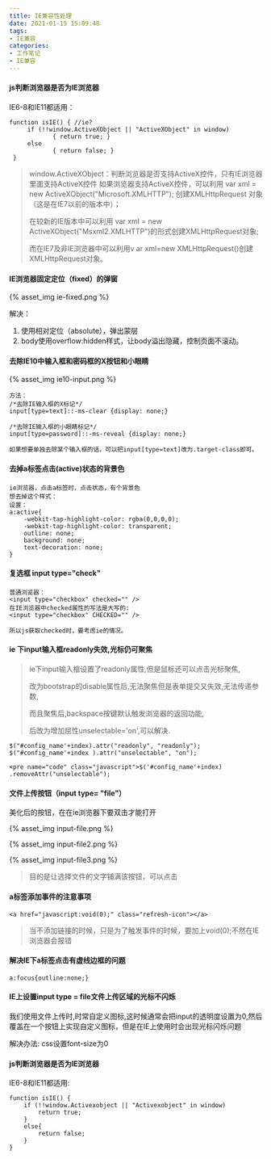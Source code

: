 ```yaml
---
title: IE兼容性处理
date: 2021-01-15 15:09:48
tags:
- IE兼容
categories:
- 工作笔记
- IE兼容
---
```


#### js判断浏览器是否为IE浏览器

IE6-8和IE11都适用：

```
function isIE() { //ie?
     if (!!window.ActiveXObject || "ActiveXObject" in window)
            { return true; }
     else
            { return false; }
 }
```

> window.ActiveXObject：判断浏览器是否支持ActiveX控件，只有IE浏览器里面支持ActiveX控件
> 如果浏览器支持ActiveX控件，可以利用 var xml = new ActiveXObject("Microsoft.XMLHTTP"); 创建XMLHttpRequest 对象（这是在IE7以前的版本中）；
>
> 在较新的IE版本中可以利用 var xml = new ActiveXObject("Msxml2.XMLHTTP")的形式创建XMLHttpRequest对象;
>
> 而在IE7及非IE浏览器中可以利用v ar xml=new XMLHttpRequest()创建XMLHttpRequest对象。



#### IE浏览器固定定位（fixed）的弹窗

{% asset_img ie-fixed.png %}

解决：

1. 使用相对定位（absolute），弹出蒙层
2. body使用overflow:hidden样式，让body溢出隐藏，控制页面不滚动。

#### 去除IE10中输入框和密码框的X按钮和小眼睛

{% asset_img ie10-input.png %}

```
方法：
/*去除IE输入框的X标记*/
input[type=text]::-ms-clear {display: none;}

/*去除IE输入框的小眼睛标记*/
input[type=password]::-ms-reveal {display: none;}

如果想要单独去除某个输入框的话，可以把input[type=text]改为.target-class即可。
```

#### 去掉a标签点击(active)状态的背景色

```
ie浏览器，点击a标签时，点击状态，有个背景色
想去掉这个样式：
设置：
a:active{
    -webkit-tap-highlight-color: rgba(0,0,0,0);
    -webkit-tap-highlight-color: transparent;
    outline: none;
    background: none;
    text-decoration: none;
}
```

#### 复选框 input type="check"

```
普通浏览器：
<input type="checkbox" checked="" />
在IE浏览器中checked属性的写法是大写的:
<input type="checkbox" CHECKED="" />

所以js获取checked时，要考虑ie的情况。
```

#### ie 下input输入框readonly失效,光标仍可聚焦

> ie下input输入框设置了readonly属性,但是鼠标还可以点击光标聚焦,
>
> 改为bootstrap的disable属性后,无法聚焦但是表单提交又失效,无法传递参数,
>
> 而且聚焦后,backspace按键默认触发浏览器的返回功能,
>
> 后改为增加屈性unselectable='on',可以解决.

```
$("#config_name'+index).attr("readonly", "readonly");
$("#config_name'+index ).attr("unselectable", "on");
```

```
<pre name="code" class="javascript">$('#config_name'+index) .removeAttr("unselectable");
```

#### 文件上传按钮（input type= "file"）

美化后的按钮，在在ie浏览器下要双击才能打开

{% asset_img input-file.png %}

{% asset_img input-file2.png %}

{% asset_img input-file3.png %}

> 目的是让选择文件的文字铺满该按钮，可以点击



#### a标签添加事件的注意事项

```
<a href="javascript:void(0);" class="refresh-icon"></a>
```

> 当不添加链接的时候，只是为了触发事件的时候，要加上void(0);不然在IE浏览器会报错

#### 解决IE下a标签点击有虚线边框的问题

```
a:focus{outline:none;}
```

#### IE上设置input type = file文件上传区域的光标不闪烁

我们使用文件上传时,时常自定义图标,这时候通常会把input的透明度设置为0,然后覆盖在一个按钮上实现自定义图标，但是在IE上使用时会出现光标闪烁问题

解决办法: css设置font-size为0

#### js判断浏览器是否为IE浏览器

IE6-8和IE11都适用:

```
function isIE() {
	if (!!window.Activexobject || "Activexobject" in window)
 		return true;
 	}
	else{
 		return false;
 	}
}
```

